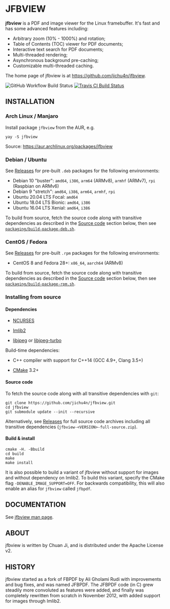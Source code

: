JFBVIEW
=======

**jfbview** is a PDF and image viewer for the Linux framebuffer. It's fast and has
some advanced features including:

  * Arbitrary zoom (10% - 1000%) and rotation;
  * Table of Contents (TOC) viewer for PDF documents;
  * Interactive text search for PDF documents;
  * Multi-threaded rendering;
  * Asynchronous background pre-caching;
  * Customizable multi-threaded caching.

The home page of jfbview is at https://github.com/jichu4n/jfbview.

![GitHub Workflow Build Status](https://github.com/jichu4n/jfbview/workflows/build/badge.svg)
[![Travis CI Build Status](https://travis-ci.org/jichu4n/jfbview.svg?branch=master)](https://travis-ci.org/jichu4n/jfbview)

INSTALLATION
------------

### Arch Linux / Manjaro

Install package `jfbview` from the AUR, e.g.

```
yay -S jfbview
```

Source: https://aur.archlinux.org/packages/jfbview

### Debian / Ubuntu

See [Releases](https://github.com/jichu4n/jfbview/releases) for pre-built
`.deb` packages for the following environments:

  - Debian 10 "buster": `amd64`, `i386`, `arm64` (ARMv8), `armhf` (ARMv7), `rpi` (Raspbian on ARMv6)
  - Debian 9 "stretch": `amd64`, `i386`, `arm64`, `armhf`, `rpi`
  - Ubuntu 20.04 LTS Focal: `amd64`
  - Ubuntu 18.04 LTS Bionic: `amd64`, `i386`
  - Ubuntu 16.04 LTS Xenial: `amd64`, `i386`

To build from source, fetch the source code along with transitive dependencies as described in the [Source code](#source-code) section below, then see
[`packaging/build-package-deb.sh`](https://github.com/jichu4n/jfbview/blob/master/packaging/build-package-deb.sh).

### CentOS / Fedora

See [Releases](https://github.com/jichu4n/jfbview/releases) for pre-built `.rpm` packages for the following environments:

  - CentOS 8 and Fedora 28+: `x86_64`, `aarch64` (ARMv8)

To build from source, fetch the source code along with transitive dependencies as described in the [Source code](#source-code) section below, then see
[`packaging/build-package-rpm.sh`](https://github.com/jichu4n/jfbview/blob/master/packaging/build-package-rpm.sh).

### Installing from source

#### Dependencies

  - [NCURSES](https://invisible-island.net/ncurses/ncurses.html)

  - [Imlib2](https://docs.enlightenment.org/api/imlib2/html/index.html)

  - [libjpeg](http://libjpeg.sourceforge.net/) or [libjpeg-turbo](https://libjpeg-turbo.org/)

Build-time dependencies:

  - C++ compiler with support for C++14 (GCC 4.9+, Clang 3.5+)

  - [CMake](https://cmake.org/) 3.2+

#### Source code

To fetch the source code along with all transitive dependencies with `git`:

```
git clone https://github.com/jichu4n/jfbview.git
cd jfbview
git submodule update --init --recursive
```

Alternatively, see [Releases](https://github.com/jichu4n/jfbview/releases) for
full source code archives including all transitive dependencies
(`jfbview-<VERSION>-full-source.zip`).

#### Build & install

```
cmake -H. -Bbuild
cd build
make
make install
```

It is also possible to build a variant of jfbview without support for images
and without dependency on Imlib2. To build this variant, specify the CMake flag
`-DENABLE_IMAGE_SUPPORT=OFF`. For backwards compatibility, this will also
enable an alias for `jfbview` called `jfbpdf`.


DOCUMENTATION
-------------

See [jfbview man page](https://htmlpreview.github.io/?https://github.com/jichu4n/jfbview/blob/master/doc/jfbview.1.html).

ABOUT
-----

jfbview is written by Chuan Ji, and is distributed under the Apache License v2.

HISTORY
-------

jfbview started as a fork of FBPDF by Ali Gholami Rudi with improvements and bug
fixes, and was named JFBPDF. The JFBPDF code (in C) grew steadily more
convoluted as features were added, and finally was completely rewritten from
scratch in November 2012, with added support for images through Imlib2.

